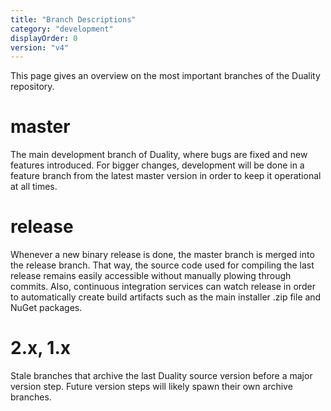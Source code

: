 ```yaml
---
title: "Branch Descriptions"
category: "development"
displayOrder: 0
version: "v4"
---
```


This page gives an overview on the most important branches of the Duality repository.

# master

The main development branch of Duality, where bugs are fixed and new features introduced. For bigger changes, development will be done in a feature branch from the latest master version in order to keep it operational at all times.

# release

Whenever a new binary release is done, the master branch is merged into the release branch. That way, the source code used for compiling the last release remains easily accessible without manually plowing through commits. Also, continuous integration services can watch release in order to automatically create build artifacts such as the main installer .zip file and NuGet packages.

# 2.x, 1.x

Stale branches that archive the last Duality source version before a major version step. Future version steps will likely spawn their own archive branches.